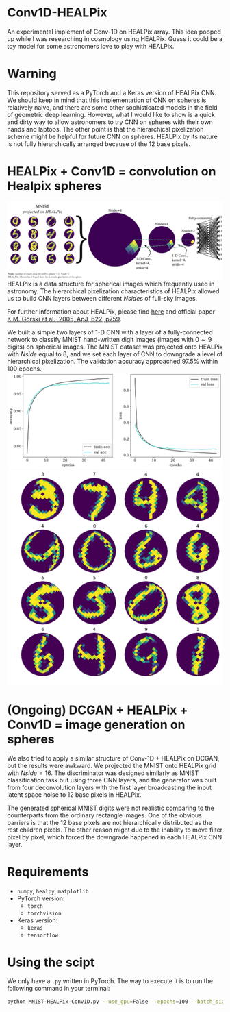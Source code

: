 # Conv1D-HEALPix
An experimental implement of Conv-1D on HEALPix array. This idea popped up while I was researching in cosmology using HEALPix. Guess it could be a toy model for some astronomers love to play with HEALPix.

# Warning
This repository served as a PyTorch and a Keras version of HEALPix CNN. We should keep in mind that this implementation of CNN on spheres is relatively naive, and there are some other sophisticated models in the field of geometric deep learning. However, what I would like to show is a quick and dirty way to allow astronomers to try CNN on spheres with their own hands and laptops. The other point is that the hierarchical pixelization scheme might be helpful for future CNN on spheres. HEALPix by its nature is not fully hierarchically arranged because of the 12 base pixels.

# HEALPix + Conv1D = convolution on Healpix spheres
![](images/MNIST-Task.png)
HEALPix is a data structure for spherical images which frequently used in astronomy. The hierarchical pixelization characteristics of HEALPix allowed us to build CNN layers between different $Nside$s of full-sky images. 

For further information about HEALPix, please find [here](http://healpix.sourceforge.net/) and official paper [K.M. Górski et al., 2005, ApJ, 622, p759](http://adsabs.harvard.edu/cgi-bin/nph-bib_query?bibcode=2005ApJ...622..759G&db_key=AST&high=41069202cf02947).
    
We built a simple two layers of 1-D CNN with a layer of a fully-connected network to classify MNIST hand-written digit images (images with $0\sim9$ digits) on spherical images. The MNIST dataset was projected onto HEALPix with $Nside$ equal to 8, and we set each layer of CNN to downgrade a level of hierarchical pixelization. The validation accuracy approached 97.5% within 100 epochs.
![](images/MNIST-keras.png)
<img src="images/MNIST-pred.png" width="640">


# (Ongoing) DCGAN + HEALPix + Conv1D = image generation on spheres
We also tried to apply a similar structure of Conv-1D + HEALPix on DCGAN, but the results were awkward. We projected the MNIST onto HEALPix grid with $Nside=16$. The discriminator was designed similarly as MNIST classification task but using three CNN layers, and the generator was built from four deconvolution layers with the first layer broadcasting the input latent space noise to 12 base pixels in HEALPix. 
    
The generated spherical MNIST digits were not realistic comparing to the counterparts from the ordinary rectangle images. One of the obvious barriers is that the 12 base pixels are not hierarchically distributed as the rest children pixels. The other reason might due to the inability to move filter pixel by pixel, which forced the downgrade happened in each HEALPix CNN layer. 

# Requirements
- `numpy`, `healpy`, `matplotlib`
- PyTorch version: 
    - `torch`
    - `torchvision`
- Keras version:
    - `keras`
    - `tensorflow`

# Using the scipt
We only have a `.py` written in PyTorch. The way to execute it is to run the following command in your terminal:
```bash
python MNIST-HEALPix-Conv1D.py --use_gpu=False --epochs=100 --batch_size=32 
```